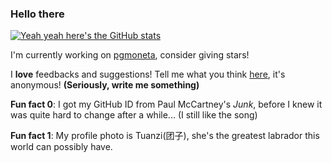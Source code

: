 ### Hello there
[![Yeah yeah here's the GitHub stats](https://github-readme-stats.vercel.app/api?username=Jubilee101&count_private=true&theme=graywhite)](https://github.com/anuraghazra/github-readme-stats)

<!-- **Yeah, flashing stats is cheesy but here we are ¯\\_(ツ)_/¯** -->


I'm currently working on [pgmoneta](https://github.com/pgmoneta/pgmoneta), consider giving stars!

I **love** feedbacks and suggestions! Tell me what you think [here](https://forms.gle/egNuZ2oQaJbcjjnm6), it's anonymous! **(Seriously, write me something)**

**Fun fact 0**: I got my GitHub ID from Paul McCartney's *Junk*, before I knew it was quite hard to change after a while... (I still like the song)

**Fun fact 1**: My profile photo is Tuanzi(团子), she's the greatest labrador this world can possibly have.

<!--
**Jubilee101/Jubilee101** is a ✨ _special_ ✨ repository because its `README.md` (this file) appears on your GitHub profile.

Here are some ideas to get you started:

- 🔭 I’m currently working on ...
- 🌱 I’m currently learning ...
- 👯 I’m looking to collaborate on ...
- 🤔 I’m looking for help with ...
- 💬 Ask me about ...
- 📫 How to reach me: ...
- 😄 Pronouns: ...
- ⚡ Fun fact: ...
-->
